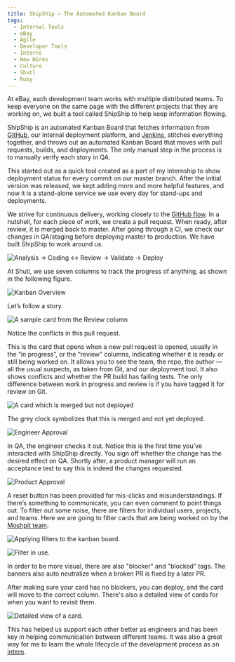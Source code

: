 ```yaml
---
title: ShipShip — The Automated Kanban Board
tags:
  - Internal Tools
  - eBay
  - Agile
  - Developer Tools
  - Interns
  - New Hires
  - Culture
  - Shutl
  - Ruby
---
```

At eBay, each development team works with multiple distributed teams. To keep everyone on the same page with the different projects that they are working on, we built a tool called ShipShip to help keep information flowing.

ShipShip is an automated Kanban Board that fetches information from [GitHub](https://github.com/), our internal deployment platform, and [Jenkins](https://jenkins.io/), stitches everything together, and throws out an automated Kanban Board that moves with pull requests, builds, and deployments. The only manual step in the process is to manually verify each story in QA.

This started out as a quick tool created as a part of my internship to show deployment status for every commit on our master branch. After the initial version was released, we kept adding more and more helpful features, and now it is a stand-alone service we use every day for stand-ups and deployments.

We strive for continuous delivery, working closely to the [GitHub flow](https://guides.github.com/introduction/flow/). In a nutshell, for each piece of work, we create a pull request. When ready, after review, it is merged back to master. After going through a CI, we check our changes in QA/staging before deploying master to production. We have built ShipShip to work around us.

<img
  title="The zen of the github flow"
  src="https://static.ebayinc.com/static/assets/Uploads/Editor/_resampled/ResizedImageWzYwMCw1MV0/Screen-Shot-2018-12-19-at-22.23.22.png"
  alt="Analysis -> Coding <-> Review -> Validate -> Deploy">

At Shutl, we use seven columns to track the progress of anything, as shown in the following figure.

<img
  title="Kanban Overview"
  src="https://static.ebayinc.com/static/assets/Uploads/Editor/_resampled/ResizedImageWzYwMCwzMzhd/Screen-Shot-2018-11-29-at-16.14.43.png"
  alt="Kanban Overview">

Let’s follow a story.

<img
  title="A sample card from the Review column"
  src="https://static.ebayinc.com/static/assets/Uploads/Editor/_resampled/ResizedImageWzQwMCwyMzld/Screen-Shot-2018-11-29-at-17.04.54.png"
  alt="A sample card from the Review column">

Notice the conflicts in this pull request.

This is the card that opens when a new pull request is opened, usually in the “in progress”, or the “review” columns, indicating whether it is ready or still being worked on. It allows you to see the team, the repo, the author — all the usual suspects, as taken from Git, and our deployment tool. It also shows conflicts and whether the PR build has failing tests. The only difference between work in progress and review is if you have tagged it for review on Git.

<img
  src="https://static.ebayinc.com/static/assets/Uploads/Editor/_resampled/ResizedImageWzM5OCwyNDJd/Screen-Shot-2018-11-29-at-16.15.07.png"
  title="A card which is merged but not deployed"
  alt="A card which is merged but not deployed">

The grey clock symbolizes that this is merged and not yet deployed.

<img
  src="https://static.ebayinc.com/static/assets/Uploads/Editor/_resampled/ResizedImageWzQwMCwzMzJd/Screen-Shot-2018-11-29-at-17.15.48.png"
  title="Engineer Approval"
  alt="Engineer Approval" >

In QA, the engineer checks it out. Notice this is the first time you’ve interacted with ShipShip directly. You sign off whether the change has the desired effect on QA. Shortly after, a product manager will run an acceptance test to say this is indeed the changes requested.

<img
  src="https://static.ebayinc.com/static/assets/Uploads/Editor/_resampled/ResizedImageWzM5OSwyMDZd/Screen-Shot-2018-11-29-at-17.24.14.png"
  title="Product Approval"
  alt="Product Approval" >

A reset button has been provided for mis-clicks and misunderstandings. If there’s something to communicate, you can even comment to point things out. To filter out some noise, there are filters for individual users, projects, and teams. Here we are going to filter cards that are being worked on by the [Moshpit team](https://ebaytech.london/2017/05/feature-teams-101/).

<img
  src="https://static.ebayinc.com/static/assets/Uploads/Editor/_resampled/ResizedImageWzYwMCw2N10/Screen-Shot-2018-11-29-at-17.16.27.png"
  title="You can filter by team, project and user."
  alt="Applying filters to the kanban board."  >

<img
  src="https://static.ebayinc.com/static/assets/Uploads/Editor/_resampled/ResizedImageWzQwMCwyNThd/Screen-Shot-2018-11-29-at-17.16.01.png"
  title="Filter in use."
  alt="Filter in use."  >

In order to be more visual, there are also "blocker" and "blocked" tags. The banners also auto neutralize when a broken PR is fixed by a later PR.

After making sure your card has no blockers, you can deploy, and the card will move to the correct column. There's also a detailed view of cards for when you want to revisit them.

<img
  src="https://static.ebayinc.com/static/assets/Uploads/Editor/_resampled/ResizedImageWzYwMCwyNDZd/Screen-Shot-2018-11-29-at-17.22.59.png"
  title="Detailed view of a card."
  alt="Detailed view of a card.">

This has helped us support each other better as engineers and has been key in helping communication between different teams. It was also a great way for me to learn the whole lifecycle of the development process as an [intern](https://ebaytech.london/2018/03/internship/).

